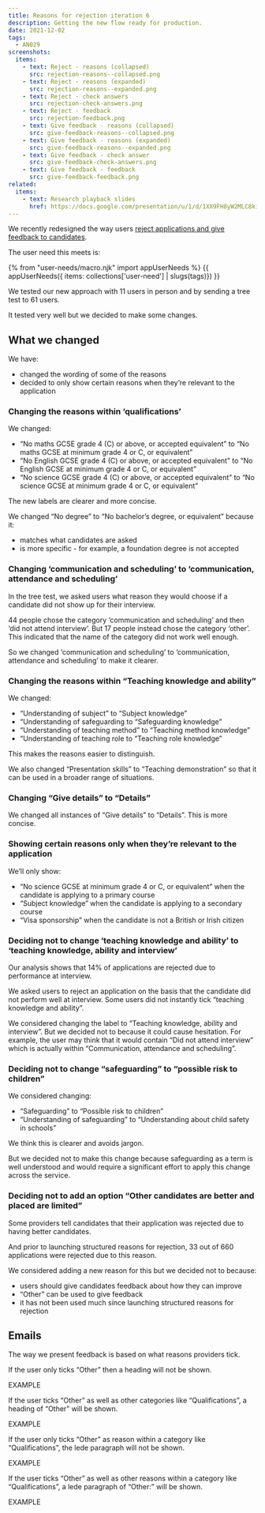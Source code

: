 ```yaml
---
title: Reasons for rejection iteration 6
description: Getting the new flow ready for production.
date: 2021-12-02
tags:
  - AN029
screenshots:
  items:
    - text: Reject - reasons (collapsed)
      src: rejection-reasons--collapsed.png
    - text: Reject - reasons (expanded)
      src: rejection-reasons--expanded.png
    - text: Reject - check answers
      src: rejection-check-answers.png
    - text: Reject - feedback
      src: rejection-feedback.png
    - text: Give feedback - reasons (collapsed)
      src: give-feedback-reasons--collapsed.png
    - text: Give feedback - reasons (expanded)
      src: give-feedback-reasons--expanded.png
    - text: Give feedback - check answer
      src: give-feedback-check-answers.png
    - text: Give feedback - feedback
      src: give-feedback-feedback.png
related:
  items:
    - text: Research playback slides
      href: https://docs.google.com/presentation/u/1/d/1XX9FH8yW2MLC8kiypKzS5ax81PMC-eq_36e3ZUkggO0/edit#slide=id.g100bb4a0b51_1_113
---
```


We recently redesigned the way users [reject applications and give feedback to candidates](/manage-teacher-training-applications/reasons-for-rejection-iteration-5/).

The user need this meets is:

{% from "user-needs/macro.njk" import appUserNeeds %}
{{ appUserNeeds({ items: collections['user-need'] | slugs(tags)}) }}

We tested our new approach with 11 users in person and by sending a tree test to 61 users.

It tested very well but we decided to make some changes.

## What we changed

We have:

- changed the wording of some of the reasons
- decided to only show certain reasons when they’re relevant to the application

### Changing the reasons within ‘qualifications’

We changed:

- “No maths GCSE grade 4 &#40;C&#41; or above, or accepted equivalent” to “No maths GCSE at minimum grade 4 or C, or equivalent”
- “No English GCSE grade 4 &#40;C&#41; or above, or accepted equivalent” to “No English GCSE at minimum grade 4 or C, or equivalent”
- “No science GCSE grade 4 &#40;C&#41; or above, or accepted equivalent” to “No science GCSE at minimum grade 4 or C, or equivalent”

The new labels are clearer and more concise.

We changed “No degree” to “No bachelor’s degree, or equivalent” because it:

- matches what candidates are asked
- is more specific - for example, a foundation degree is not accepted

### Changing ‘communication and scheduling’ to ‘communication, attendance and scheduling’

In the tree test, we asked users what reason they would choose if a candidate did not show up for their interview.

44 people chose the category ‘communication and scheduling’ and then ‘did not attend interview’. But 17 people instead chose the category ‘other’. This indicated that the name of the category did not work well enough.

So we changed ‘communication and scheduling’ to ‘communication, attendance and scheduling’ to make it clearer.

### Changing the reasons within “Teaching knowledge and ability”

We changed:

- “Understanding of subject” to “Subject knowledge”
- “Understanding of safeguarding to “Safeguarding knowledge”
- “Understanding of teaching method” to “Teaching method knowledge”
- “Understanding of teaching role to “Teaching role knowledge”

This makes the reasons easier to distinguish.

We also changed “Presentation skills” to “Teaching demonstration” so that it can be used in a broader range of situations.

### Changing “Give details” to “Details”

We changed all instances of “Give details” to “Details”. This is more concise.

### Showing certain reasons only when they’re relevant to the application

We’ll only show:

- “No science GCSE at minimum grade 4 or C, or equivalent” when the candidate is applying to a primary course
- “Subject knowledge” when the candidate is applying to a secondary course
- “Visa sponsorship” when the candidate is not a British or Irish citizen

### Deciding not to change ‘teaching knowledge and ability’ to ‘teaching knowledge, ability and interview’

Our analysis shows that 14% of applications are rejected due to performance at interview.

We asked users to reject an application on the basis that the candidate did not perform well at interview. Some users did not instantly tick “teaching knowledge and ability”.

We considered changing the label to “Teaching knowledge, ability and interview”. But we decided not to because it could cause hesitation. For example, the user may think that it would contain “Did not attend interview” which is actually within “Communication, attendance and scheduling”.

### Deciding not to change “safeguarding” to “possible risk to children”

We considered changing:

- “Safeguarding” to “Possible risk to children”
- “Understanding of safeguarding” to “Understanding about child safety in schools”

We think this is clearer and avoids jargon.

But we decided not to make this change because safeguarding as a term is well understood and would require a significant effort to apply this change across the service.

### Deciding not to add an option “Other candidates are better and placed are limited”

Some providers tell candidates that their application was rejected due to having better candidates.

And prior to launching structured reasons for rejection, 33 out of 660 applications were rejected due to this reason.

We considered adding a new reason for this but we decided not to because:

- users should give candidates feedback about how they can improve
- “Other” can be used to give feedback
- it has not been used much since launching structured reasons for rejection

## Emails

The way we present feedback is based on what reasons providers tick.

If the user only ticks “Other” then a heading will not be shown.

EXAMPLE

If the user ticks “Other” as well as other categories like “Qualifications”, a heading of “Other” will be shown.

EXAMPLE

If the user only ticks “Other” as reason within a category like “Qualifications”, the lede paragraph will not be shown.

EXAMPLE

If the user ticks “Other” as well as other reasons within a category like “Qualifications”, a lede paragraph of “Other:” will be shown.

EXAMPLE
